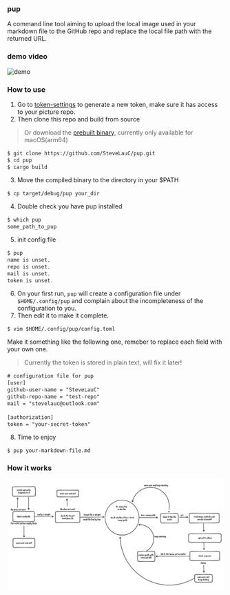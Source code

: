 ### pup
A command line tool aiming to upload the local image used in your markdown file to
the GitHub repo and replace the local file path with the returned URL.

### demo video
![demo](https://user-images.githubusercontent.com/96880612/163659253-738ea3c7-49f4-4c1b-9452-2704864ae9fc.gif)

### How to use
1. Go to [token-settings](https://github.com/settings/tokens) to generate a new
token, make sure it has access to your picture repo.
2. Then clone this repo and build from source
> Or download the [prebuilt binary](https://github.com/SteveLauC/pup/releases/tag/v0.1.0), currently only available for macOS(arm64)

```shell
$ git clone https://github.com/SteveLauC/pup.git
$ cd pup
$ cargo build
```
3. Move the compiled binary to the directory in your $PATH
```shell
$ cp target/debug/pup your_dir
```
4. Double check you have pup installed
```shell
$ which pup
some_path_to_pup
```
5. init config file
```shell
$ pup
name is unset.
repo is unset.
mail is unset.
token is unset.
```
6. On your first run, `pup` will create a configuration file under
`$HOME/.config/pup` and complain about the incompleteness of the configuration
to you.
7. Then edit it to make it complete.
```shell
$ vim $HOME/.config/pup/config.toml
```
Make it something like the following one, remeber to replace each field with
your own one.
> Currently the token is stored in plain text, will fix it later!
```
# configuration file for pup
[user]
github-user-name = "SteveLauC"
github-repo-name = "test-repo"
mail = "stevelauc@outlook.com"

[authorization]
token = "your-secret-token"
```
8. Time to enjoy
```shell
$ pup your-markdown-file.md
```


### How it works
![workflow](https://github.com/SteveLauC/pic/blob/main/Page%201.png)
